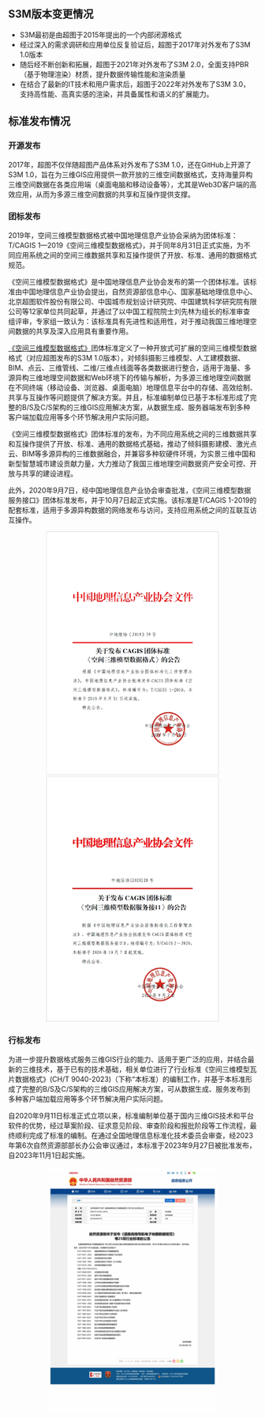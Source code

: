 ## S3M版本变更情况
- S3M最初是由超图于2015年提出的一个内部闭源格式
- 经过深入的需求调研和应用单位反复验证后，超图于2017年对外发布了S3M 1.0版本
- 随后经不断创新和拓展，超图于2021年对外发布了S3M 2.0，全面支持PBR（基于物理渲染）材质，提升数据传输性能和渲染质量
- 在结合了最新的IT技术和用户需求后，超图于2022年对外发布了S3M 3.0，支持高性能、高真实感的渲染，并具备属性和语义的扩展能力。

## 标准发布情况
### 开源发布
2017年，超图不仅伴随超图产品体系对外发布了S3M 1.0，还在GitHub上开源了S3M 1.0，旨在为三维GIS应用提供一款开放的三维空间数据格式，支持海量异构三维空间数据在各类应用端（桌面电脑和移动设备等），尤其是Web3D客户端的高效应用，从而为多源三维空间数据的共享和互操作提供支撑。

### 团标发布
2019年，空间三维模型数据格式被中国地理信息产业协会采纳为团体标准：T/CAGIS 1—2019《空间三维模型数据格式》，并于同年8月31日正式实施，为不同应用系统之间的空间三维数据共享和互操作提供了开放、标准、通用的数据格式规范。

《空间三维模型数据格式》是中国地理信息产业协会发布的第一个团体标准。该标准由中国地理信息产业协会提出，自然资源部信息中心、国家基础地理信息中心、北京超图软件股份有限公司、中国城市规划设计研究院、中国建筑科学研究院有限公司等12家单位共同起草，并通过了以中国工程院院士刘先林为组长的标准审查组评审，专家组一致认为：该标准具有先进性和适用性，对于推动我国三维地理空间数据的共享及深入应用具有重要作用。

[《空间三维模型数据格式》](./Specification/T／CAGIS%201-2019/T／)团体标准定义了一种开放式可扩展的空间三维模型数据格式（对应超图发布的S3M 1.0版本），对倾斜摄影三维模型、人工建模数据、BIM、点云、三维管线、二维/三维点线面等各类数据进行整合，适用于海量、多源异构三维地理空间数据和Web环境下的传输与解析，为多源三维地理空间数据在不同终端（移动设备、浏览器、桌面电脑）地理信息平台中的存储、高效绘制、共享与互操作等问题提供了解决方案。并且，标准编制单位已基于本标准形成了完整的B/S及C/S架构的三维GIS应用解决方案，从数据生成、服务器端发布到多种客户端加载应用等多个环节解决用户实际问题。

《空间三维模型数据格式》团体标准的发布，为不同应用系统之间的三维数据共享和互操作提供了开放、标准、通用的数据格式基础，推动了倾斜摄影建模、激光点云、BIM等多源异构的三维数据融合，并兼容多种软硬件环境，为实景三维中国和新型智慧城市建设贡献力量，大力推动了我国三维地理空间数据资产安全可控、开放与共享的建设进程。

此外，2020年9月7日，经中国地理信息产业协会审查批准，《空间三维模型数据服务接口》团体标准发布，并于10月7日起正式实施。该标准是T/CAGIS 1-2019的配套标准，适用于多源异构数据的网络发布与访问，支持应用系统之间的互联互访互操作。

<center class="half">
<img src="./images/publishing1.png" width="350"/><img src="./images/publishing2.png" width="350"/>
</center>

### 行标发布

为进一步提升数据格式服务三维GIS行业的能力、适用于更广泛的应用，并结合最新的三维技术，基于已有的技术基础，相关单位进行了行业标准《空间三维模型瓦片数据格式》(CH/T 9040-2023)（下称“本标准）的编制工作，并基于本标准形成了完整的B/S及C/S架构的三维GIS应用解决方案，可从数据生成、服务发布到多种客户端加载应用等多个环节解决用户实际问题。

自2020年9月11日标准正式立项以来，标准编制单位基于国内三维GIS技术和平台软件的优势，经过草案阶段、征求意见阶段、审查阶段和报批阶段等工作流程，最终顺利完成了标准的编制。在通过全国地理信息标准化技术委员会审查，经2023年第6次自然资源部部长办公会审议通过，本标准于2023年9月27日被批准发布，自2023年11月1日起实施。

<p align="center">
<img src="./images/Announce.jpg" width="350"/>
</p>

